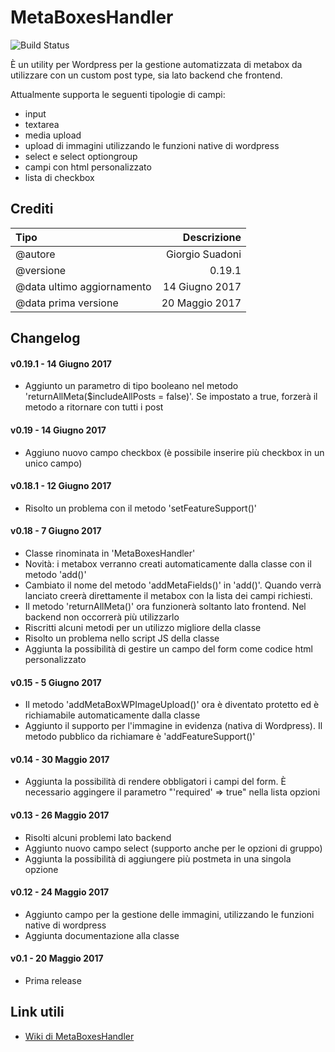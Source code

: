 MetaBoxesHandler
================

![Build Status](https://img.shields.io/badge/build-v0.19.1-green.svg?style=flat)

È un utility per Wordpress per la gestione automatizzata di metabox da utilizzare con un custom post type, sia lato backend che frontend.

Attualmente supporta le seguenti tipologie di campi:
* input
* textarea
* media upload
* upload di immagini utilizzando le funzioni native di wordpress
* select e select optiongroup
* campi con html personalizzato
* lista di checkbox



Crediti
-------

|Tipo|Descrizione|
|:---|---:|
|@autore|Giorgio Suadoni|
|@versione|0.19.1|
|@data ultimo aggiornamento|14 Giugno 2017|
|@data prima versione|20 Maggio 2017|



Changelog
---------

#### v0.19.1 - 14 Giugno 2017
* Aggiunto un parametro di tipo booleano nel metodo 'returnAllMeta($includeAllPosts = false)'. Se impostato a true, forzerà il metodo a ritornare con tutti i post

#### v0.19 - 14 Giugno 2017
* Aggiuno nuovo campo checkbox (è possibile inserire più checkbox in un unico campo)

#### v0.18.1 - 12 Giugno 2017
* Risolto un problema con il metodo 'setFeatureSupport()'

#### v0.18 - 7 Giugno 2017
* Classe rinominata in 'MetaBoxesHandler'
* Novità: i metabox verranno creati automaticamente dalla classe con il metodo 'add()'
* Cambiato il nome del metodo 'addMetaFields()' in 'add()'. Quando verrà lanciato creerà direttamente il metabox con la lista dei campi richiesti.
* Il metodo 'returnAllMeta()' ora funzionerà soltanto lato frontend. Nel backend non occorrerà più utilizzarlo
* Riscritti alcuni metodi per un utilizzo migliore della classe
* Risolto un problema nello script JS della classe
* Aggiunta la possibilità di gestire un campo del form come codice html personalizzato

#### v0.15 - 5 Giugno 2017
* Il metodo 'addMetaBoxWPImageUpload()' ora è diventato protetto ed è richiamabile automaticamente dalla classe
* Aggiunto il supporto per l'immagine in evidenza (nativa di Wordpress). Il metodo pubblico da richiamare è 'addFeatureSupport()'

#### v0.14 - 30 Maggio 2017
* Aggiunta la possibilità di rendere obbligatori i campi del form. È necessario aggingere il parametro "'required' => true" nella lista opzioni

#### v0.13 - 26 Maggio 2017
* Risolti alcuni problemi lato backend
* Aggiunto nuovo campo select (supporto anche per le opzioni di gruppo)
* Aggiunta la possibilità di aggiungere più postmeta in una singola opzione

#### v0.12 - 24 Maggio 2017
* Aggiunto campo per la gestione delle immagini, utilizzando le funzioni native di wordpress
* Aggiunta documentazione alla classe

#### v0.1 - 20 Maggio 2017
* Prima release



Link utili
----------

* [Wiki di MetaBoxesHandler](https://github.com/GiorgioKM/MetaBoxesHandler/wiki)